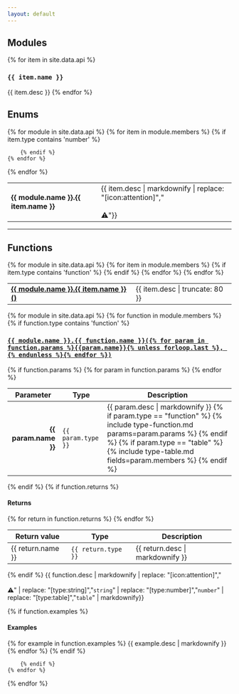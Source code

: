 ```yaml
---
layout: default
---
```

## Modules
{% for item in site.data.api %}
### <code>{{ item.name }}</code>
{{ item.desc }}
{% endfor %}

## Enums
<table>
    <tbody>
{% for module in site.data.api %}
    {% for item in module.members %}
        {% if item.type contains 'number' %}
        <tr>
            <td><strong>{{ module.name }}.{{ item.name }}</strong></td>
            <td>{{ item.desc | markdownify | replace: "[icon:attention]","<br><br>⚠️"}}</td>
        </tr>

        {% endif %}
    {% endfor %}
{% endfor %}
    </tbody>
</table>

<hr>

## Functions
<table>
    <tbody>
{% for module in site.data.api %}
    {% for item in module.members %}
        {% if item.type contains 'function' %}
        <tr>
            <td><a href="#{{ item.name | url_encode }}"><strong>{{ module.name }}.{{ item.name }}()</strong></a></td>
            <td>{{ item.desc | truncate: 80 }}</td>
        </tr>
        {% endif %}
    {% endfor %}
{% endfor %}
    </tbody>
</table>

{% for module in site.data.api %}
    {% for function in module.members %}
        {% if function.type contains 'function' %}
<div class="function-wrap">
<h3 class="function-header"><a href="#{{ function.name | url_encode }}" id="{{ function.name | url_encode }}"><code>{{ module.name }}.{{ function.name }}({% for param in function.params %}{{param.name}}{% unless forloop.last %}, {% endunless %}{% endfor %})</code></a></h3>
{% if function.params %}
<table>
    <thead>
        <tr>
            <th>Parameter</th>
            <th>Type</th>
            <th>Description</th>
        </tr>
    </thead>
    <tbody>
    {% for param in function.params %}
        <tr>
            <td style="text-align: right;"><strong>{{ param.name }}</strong></td>
            <td><code>{{ param.type }}</code></td>
            <td>{{ param.desc | markdownify }}
                {% if param.type == "function" %}
                {% include type-function.md params=param.params %}
                {% endif %}
                {% if param.type == "table" %}
                {% include type-table.md fields=param.members %}
                {% endif %}
            </td>
        </tr>
        {% endfor %}
    </tbody>
</table>
{% endif %}
{% if function.returns %}
    <table>
        <thead>
            <tr>
                <th>Return value</th>
                <th>Type</th>
                <th>Description</th>
            </tr>
        </thead>
        <tbody>
            <h4>Returns</h4>
            {% for return in function.returns %}
                <tr>
                    <td>{{ return.name }}</td>
                    <td><code class="inline-code-block">{{ return.type }}</code></td>
                    <td>{{ return.desc | markdownify }}</td>
                </tr>
            {% endfor %}
        </tbody>
    </table>
{% endif %}
{{ function.desc | markdownify | replace: "[icon:attention]","<br><br>⚠️" | replace: "[type:string]","<code class='inline-code-block'>string</code>" | replace: "[type:number]","<code class='inline-code-block'>number</code>" | replace: "[type:table]","<code class='inline-code-block'>table</code>" | markdownify}}

{% if function.examples %}
<h4>Examples</h4>
{% for example in function.examples %}
{{ example.desc | markdownify }}
{% endfor %}
{% endif %}
</div>

        {% endif %}
    {% endfor %}
{% endfor %}
